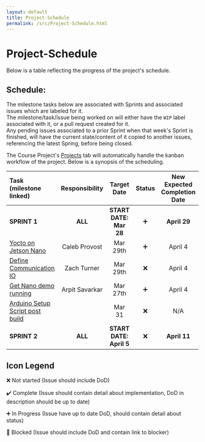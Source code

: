 ```yaml
---
layout: default
title: Project-Schedule
permalink: /src/Project-Schedule.html
---
```


# **Project-Schedule**
Below is a table reflecting the progress of the project's schedule.  
  

## Schedule:  
The milestone tasks below are associated with Sprints and associated issues which are labeled for it.  
The milestone/task/issue being worked on will either have the `WIP` label associated with it, or a pull request created for it.  
Any pending issues associated to a prior Sprint when that week's Sprint is finished, will have the current state/content of it copied to another issues, referencing the latest Spring, before being closed.   


The Course Project's [Projects](https://github.com/AESD-Course-Project/AESD-Course-Project.github.io/projects/1) tab will automatically handle the kanban workflow of the project. Below is a synopsis of the scheduling.    
   
| Task (milestone linked)  |     Responsibility     |     Target Date     |     Status |     New Expected<br/>Completion Date     |
|           :---           |         :----:         |        :----:       |    :----:    |                  :----:                  |
| **SPRINT 1**                                       | **ALL** | **START DATE: Mar 28** | :heavy_plus_sign: | **April 29** |
| [Yocto on Jetson Nano](https://github.com/AESD-Course-Project/AESD-Course-Project.github.io/issues/5)                                         | Caleb Provost  | Mar 29th | :heavy_plus_sign: | April 4 |
| [Define Communication IO](https://github.com/AESD-Course-Project/AESD-Course-Project.github.io/issues/7)    | Zach Turner    | Mar 29th | :x: | April 4 |
| [Get Nano demo running](https://github.com/AESD-Course-Project/AESD-Course-Project.github.io/issues/6)                     | Arpit Savarkar | Mar 27th | :heavy_plus_sign: | April 4 |
| [Arduino Setup Script post build](https://github.com/AESD-Course-Project/AESD-Course-Project.github.io/issues/4)    |  | Mar 31 | :x: | N/A |
| **SPRINT 2**                                       | **ALL** | **START DATE: April 5** | :x: | **April 11** |


## Icon Legend
:x: Not started (Issue should include DoD)

:heavy_check_mark: Complete (Issue should contain detail about implementation, DoD in description should be up to date)

:heavy_plus_sign: In Progress (Issue have up to date DoD, should contain detail about status)

:red_circle: Blocked (Issue should include DoD and contain link to blocker)
